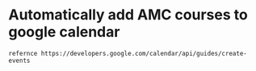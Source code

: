 # Automatically add AMC courses to google calendar
    refernce https://developers.google.com/calendar/api/guides/create-events